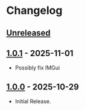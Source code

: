 # Changelog

## [Unreleased]

## [1.0.1] - 2025-11-01

- Possibly fix IMGui

## [1.0.0] - 2025-10-29

- Initial Release.

[unreleased]: https://github.com/excellent-ae/zannc-The_One_God/compare/1.0.1...HEAD
[1.0.1]: https://github.com/excellent-ae/zannc-The_One_God/compare/1.0.0...1.0.1
[1.0.0]: https://github.com/excellent-ae/zannc-The_One_God/compare/c8843113a3942535e2d5baecb353b9507f2db415...1.0.0
